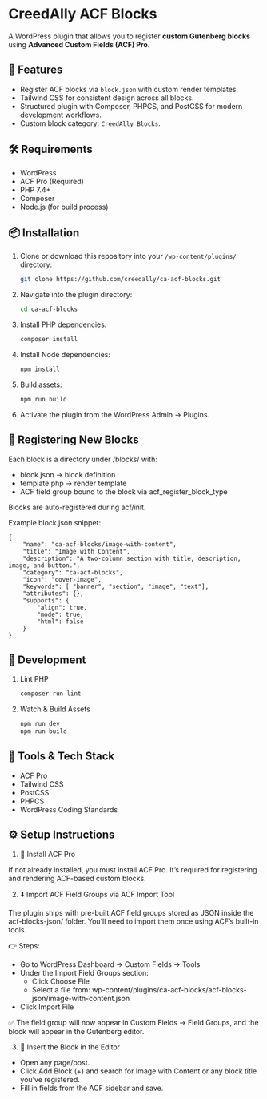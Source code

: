 # CreedAlly ACF Blocks

A WordPress plugin that allows you to register **custom Gutenberg blocks** using **Advanced Custom Fields (ACF) Pro**.

## 🚀 Features

- Register ACF blocks via `block.json` with custom render templates.
- Tailwind CSS for consistent design across all blocks.
- Structured plugin with Composer, PHPCS, and PostCSS for modern development workflows.
- Custom block category: `CreedAlly Blocks`.

## 🛠️ Requirements

- WordPress
- ACF Pro (Required)
- PHP 7.4+
- Composer
- Node.js (for build process)

## 📦 Installation

1. Clone or download this repository into your `/wp-content/plugins/` directory:

   ```bash
   git clone https://github.com/creedally/ca-acf-blocks.git

2. Navigate into the plugin directory:

    ```bash
    cd ca-acf-blocks

3. Install PHP dependencies:

    ```bash
    composer install

4. Install Node dependencies:

    ```bash
    npm install

5. Build assets:

    ```bash
    npm run build

6. Activate the plugin from the WordPress Admin → Plugins.


## 🧱 Registering New Blocks

Each block is a directory under /blocks/ with:

- block.json → block definition
- template.php → render template
- ACF field group bound to the block via acf_register_block_type

Blocks are auto-registered during acf/init.

Example block.json snippet:

    {
        "name": "ca-acf-blocks/image-with-content",
        "title": "Image with Content",
        "description": "A two-column section with title, description, image, and button.",
        "category": "ca-acf-blocks",
        "icon": "cover-image",
        "keywords": [ "banner", "section", "image", "text"],
        "attributes": {},
        "supports": {
            "align": true,
            "mode": true,
            "html": false
        }
    }

## 🧪 Development

1. Lint PHP

    ```bash
    composer run lint

2. Watch & Build Assets    

    ```bash
    npm run dev
    npm run build

## 🧰 Tools & Tech Stack

- ACF Pro
- Tailwind CSS
- PostCSS
- PHPCS
- WordPress Coding Standards

## ⚙️ Setup Instructions

1. 🔌 Install ACF Pro

If not already installed, you must install ACF Pro.
It’s required for registering and rendering ACF-based custom blocks.

2. ⬇️ Import ACF Field Groups via ACF Import Tool

The plugin ships with pre-built ACF field groups stored as JSON inside the acf-blocks-json/ folder. You’ll need to import them once using ACF’s built-in tools.

👉 Steps:

- Go to WordPress Dashboard → Custom Fields → Tools
- Under the Import Field Groups section:
  - Click Choose File
  - Select a file from: wp-content/plugins/ca-acf-blocks/acf-blocks-json/image-with-content.json
- Click Import File

✅ The field group will now appear in Custom Fields → Field Groups, and the block will appear in the Gutenberg editor.

3. 🧩 Insert the Block in the Editor

- Open any page/post.
- Click Add Block (+) and search for Image with Content or any block title you’ve registered.
- Fill in fields from the ACF sidebar and save.